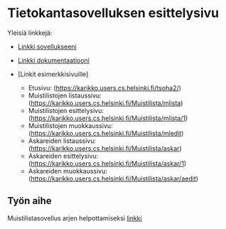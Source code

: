 # Tietokantasovelluksen esittelysivu

Yleisiä linkkejä:

* [Linkki sovellukseeni](https://karikko.users.cs.helsinki.fi/Muistilista)
* [Linkki dokumentaatiooni](https://www.github.com/mkarikko/Tsoha-Bootstrap/blob/master/doc/dokumentaatio.pdf)

* [Linkit esimerkkisivuille]
  * Etusivu: (https://karikko.users.cs.helsinki.fi/tsoha2/)
  * Muistilistojen listaussivu: (https://karikko.users.cs.helsinki.fi/Muistilista/mlista)
  * Muistilistojen esittelysivu: (https://karikko.users.cs.helsinki.fi/Muistilista/mlista/1)
  * Muistilistojen muokkaussivu: (https://karikko.users.cs.helsinki.fi/Muistilista/mledit)
  * Askareiden listaussivu: (https://karikko.users.cs.helsinki.fi/Muistilista/askar)
  * Askareiden esittelysivu: (https://karikko.users.cs.helsinki.fi/Muistilista/askar/1)
  * Askareiden muokkaussivu: (https://karikko.users.cs.helsinki.fi/Muistilista/askar/aedit)


## Työn aihe

Muistilistasovellus arjen helpottamiseksi [linkki](http://advancedkittenry.github.io/suunnittelu_ja_tyoymparisto/aiheet/Muistilista.html) 

